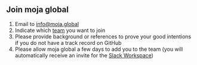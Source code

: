## Join moja global

1. Email to info@moja.global 
1. Indicate which [team](https://github.com/orgs/moja-global/teams) you want to join 
1. Please provide background or references to prove your good intentions if you do not have a track record on GitHub  
1. Please allow moja global a few days to add you to the team (you will automatically receive an invite for the [Slack Workspace](mojaglobal.slack.com))


